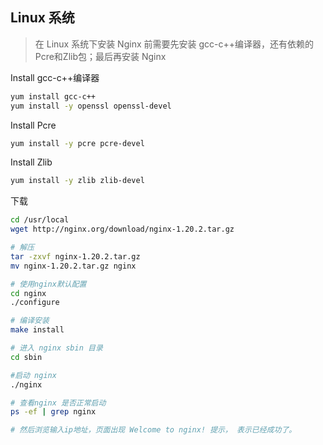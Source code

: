 <!--
 * @Author: Tom
 * @Date: 2022-03-02 21:51:25
 * @LastEditors: Please set LastEditors
 * @Description: nginx 安装
-->

## Linux 系统

> 在 Linux 系统下安装 Nginx 前需要先安装 gcc-c++编译器，还有依赖的 Pcre和Zlib包；最后再安装 Nginx

Install gcc-c++编译器
```sh
yum install gcc-c++
yum install -y openssl openssl-devel
```

Install Pcre
```sh
yum install -y pcre pcre-devel
```

Install Zlib
```sh
yum install -y zlib zlib-devel
```

下载
```sh
cd /usr/local
wget http://nginx.org/download/nginx-1.20.2.tar.gz

# 解压
tar -zxvf nginx-1.20.2.tar.gz
mv nginx-1.20.2.tar.gz nginx

# 使用nginx默认配置
cd nginx
./configure

# 编译安装
make install

# 进入 nginx sbin 目录
cd sbin

#启动 nginx
./nginx

# 查看nginx 是否正常启动
ps -ef | grep nginx

# 然后浏览输入ip地址，页面出现 Welcome to nginx! 提示， 表示已经成功了。
```
